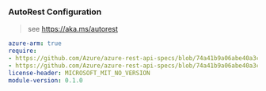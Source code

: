### AutoRest Configuration

> see https://aka.ms/autorest

``` yaml
azure-arm: true
require:
- https://github.com/Azure/azure-rest-api-specs/blob/74a41b9a06abe40a3c083f61ca1f47a2e3178951/specification/deploymentmanager/resource-manager/readme.md
- https://github.com/Azure/azure-rest-api-specs/blob/74a41b9a06abe40a3c083f61ca1f47a2e3178951/specification/deploymentmanager/resource-manager/readme.go.md
license-header: MICROSOFT_MIT_NO_VERSION
module-version: 0.1.0
```